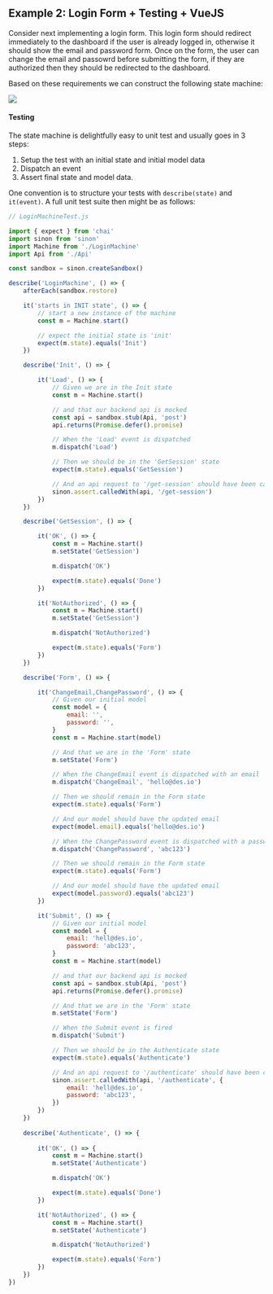 
## Example 2: Login Form + Testing + VueJS

Consider next implementing a login form. This login form should redirect immediately to the dashboard if the user is already logged in, otherwise it should show the email and password form. Once on the form, the user can change the email and passowrd before submitting the form, if they are authorized then they should be redirected to the dashboard.

Based on these requirements we can construct the following state machine:


<img src="docs/login.dot.svg">


#### Testing

The state machine is delightfully easy to unit test and usually goes in 3 steps:

1. Setup the test with an initial state and initial model data
2. Dispatch an event
3. Assert final state and model data.

One convention is to structure your tests with `describe(state)` and `it(event)`. A full unit test suite then might be as follows:

```js
// LoginMachineTest.js

import { expect } from 'chai'
import sinon from 'sinon'
import Machine from './LoginMachine'
import Api from './Api'

const sandbox = sinon.createSandbox()

describe('LoginMachine', () => {
    afterEach(sandbox.restore)

    it('starts in INIT state', () => {
        // start a new instance of the machine
        const m = Machine.start()

        // expect the initial state is 'init'
        expect(m.state).equals('Init')
    })

    describe('Init', () => {

        it('Load', () => {
            // Given we are in the Init state
            const m = Machine.start()

            // and that our backend api is mocked
            const api = sandbox.stub(Api, 'post')
            api.returns(Promise.defer().promise)

            // When the 'Load' event is dispatched
            m.dispatch('Load')

            // Then we should be in the 'GetSession' state
            expect(m.state).equals('GetSession')

            // And an api request to '/get-session' should have been called
            sinon.assert.calledWith(api, '/get-session')
        })
    })

    describe('GetSession', () => {

        it('OK', () => {
            const m = Machine.start()
            m.setState('GetSession')

            m.dispatch('OK')

            expect(m.state).equals('Done')
        })

        it('NotAuthorized', () => {
            const m = Machine.start()
            m.setState('GetSession')

            m.dispatch('NotAuthorized')

            expect(m.state).equals('Form')
        })
    })

    describe('Form', () => {

        it('ChangeEmail,ChangePassword', () => {
            // Given our initial model
            const model = {
                email: '',
                password: '',
            }
            const m = Machine.start(model)

            // And that we are in the 'Form' state
            m.setState('Form')

            // When the ChangeEmail event is dispatched with an email
            m.dispatch('ChangeEmail', 'hello@des.io')

            // Then we should remain in the Form state
            expect(m.state).equals('Form')

            // And our model should have the updated email
            expect(model.email).equals('hello@des.io')

            // When the ChangePassword event is dispatched with a password
            m.dispatch('ChangePassword', 'abc123')

            // Then we should remain in the Form state
            expect(m.state).equals('Form')

            // And our model should have the updated email
            expect(model.password).equals('abc123')
        })

        it('Submit', () => {
            // Given our initial model
            const model = {
                email: 'hell@des.io',
                password: 'abc123',
            }
            const m = Machine.start(model)

            // and that our backend api is mocked
            const api = sandbox.stub(Api, 'post')
            api.returns(Promise.defer().promise)

            // And that we are in the 'Form' state
            m.setState('Form')

            // When the Submit event is fired
            m.dispatch('Submit')

            // Then we should be in the Authenticate state
            expect(m.state).equals('Authenticate')

            // And an api request to '/authenticate' should have been called with the form data
            sinon.assert.calledWith(api, '/authenticate', {
                email: 'hell@des.io',
                password: 'abc123',
            })
        })
    })
    
    describe('Authenticate', () => {
    
        it('OK', () => {
            const m = Machine.start()
            m.setState('Authenticate')

            m.dispatch('OK')

            expect(m.state).equals('Done')
        })

        it('NotAuthorized', () => {
            const m = Machine.start()
            m.setState('Authenticate')

            m.dispatch('NotAuthorized')

            expect(m.state).equals('Form')
        })
    })
})
```